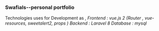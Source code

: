 ### SwafiaIs--personal portfolio 

Technologies uses for Development as ,
*Frontend : vue.js 2 (Router , vue-resources, sweetalert2, props )
Backend : Laravel 8
Database : mysql*
